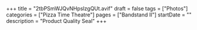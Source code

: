 +++
title = "2tbPSmWJQvNHpslzgQUt.avif"
draft = false
tags = ["Photos"]
categories = ["Pizza Time Theatre"]
pages = ["Bandstand II"]
startDate = ""
description = "Product Quality Seal"
+++
